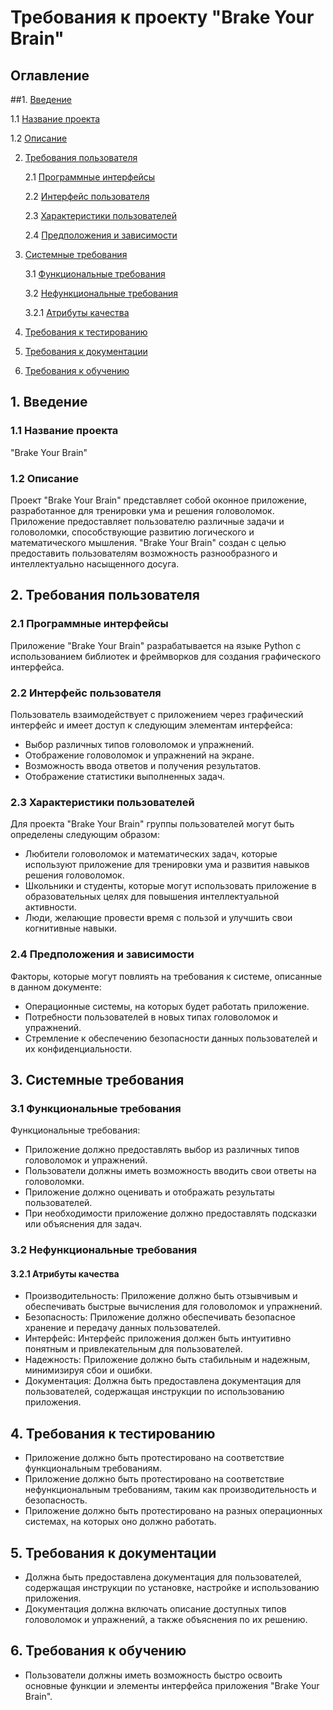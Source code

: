 # Требования к проекту "Brake Your Brain"

## Оглавление

##1. [Введение](#1-введение)
   
   1.1 [Название проекта](#11-название-проекта)
   
   1.2 [Описание](#12-описание)
   
2. [Требования пользователя](#2-требования-пользователя)

   2.1 [Программные интерфейсы](#21-программные-интерфейсы)
   
   2.2 [Интерфейс пользователя](#22-интерфейс-пользователя)
   
   2.3 [Характеристики пользователей](#23-характеристики-пользователей)
   
   2.4 [Предположения и зависимости](#24-предположения-и-зависимости)
   
3. [Системные требования](#3-системные-требования)
   
   3.1 [Функциональные требования](#31-функциональные-требования)
   
   3.2 [Нефункциональные требования](#32-нефункциональные-требования)
   
      3.2.1 [Атрибуты качества](#321-атрибуты-качества)
   
4. [Требования к тестированию](#4-требования-к-тестированию)
   
5. [Требования к документации](#5-требования-к-документации)

6. [Требования к обучению](#6-требования-к-обучению)
    

## 1. Введение

### 1.1 Название проекта
"Brake Your Brain"

### 1.2 Описание
Проект "Brake Your Brain" представляет собой оконное приложение, разработанное для тренировки ума и решения головоломок. Приложение предоставляет пользователю различные задачи и головоломки, способствующие развитию логического и математического мышления. "Brake Your Brain" создан с целью предоставить пользователям возможность разнообразного и интеллектуально насыщенного досуга.

## 2. Требования пользователя

### 2.1 Программные интерфейсы
Приложение "Brake Your Brain" разрабатывается на языке Python с использованием библиотек и фреймворков для создания графического интерфейса.

### 2.2 Интерфейс пользователя
Пользователь взаимодействует с приложением через графический интерфейс и имеет доступ к следующим элементам интерфейса:

- Выбор различных типов головоломок и упражнений.
- Отображение головоломок и упражнений на экране.
- Возможность ввода ответов и получения результатов.
- Отображение статистики выполненных задач.

### 2.3 Характеристики пользователей
Для проекта "Brake Your Brain" группы пользователей могут быть определены следующим образом:

- Любители головоломок и математических задач, которые используют приложение для тренировки ума и развития навыков решения головоломок.
- Школьники и студенты, которые могут использовать приложение в образовательных целях для повышения интеллектуальной активности.
- Люди, желающие провести время с пользой и улучшить свои когнитивные навыки.

### 2.4 Предположения и зависимости
Факторы, которые могут повлиять на требования к системе, описанные в данном документе:

- Операционные системы, на которых будет работать приложение.
- Потребности пользователей в новых типах головоломок и упражнений.
- Стремление к обеспечению безопасности данных пользователей и их конфиденциальности.

## 3. Системные требования

### 3.1 Функциональные требования
Функциональные требования:

- Приложение должно предоставлять выбор из различных типов головоломок и упражнений.
- Пользователи должны иметь возможность вводить свои ответы на головоломки.
- Приложение должно оценивать и отображать результаты пользователей.
- При необходимости приложение должно предоставлять подсказки или объяснения для задач.

### 3.2 Нефункциональные требования

#### 3.2.1 Атрибуты качества
- Производительность: Приложение должно быть отзывчивым и обеспечивать быстрые вычисления для головоломок и упражнений.
- Безопасность: Приложение должно обеспечивать безопасное хранение и передачу данных пользователей.
- Интерфейс: Интерфейс приложения должен быть интуитивно понятным и привлекательным для пользователей.
- Надежность: Приложение должно быть стабильным и надежным, минимизируя сбои и ошибки.
- Документация: Должна быть предоставлена документация для пользователей, содержащая инструкции по использованию приложения.

## 4. Требования к тестированию

- Приложение должно быть протестировано на соответствие функциональным требованиям.
- Приложение должно быть протестировано на соответствие нефункциональным требованиям, таким как производительность и безопасность.
- Приложение должно быть протестировано на разных операционных системах, на которых оно должно работать.

## 5. Требования к документации

- Должна быть предоставлена документация для пользователей, содержащая инструкции по установке, настройке и использованию приложения.
- Документация должна включать описание доступных типов головоломок и упражнений, а также объяснения по их решению.

## 6. Требования к обучению

- Пользователи должны иметь возможность быстро освоить основные функции и элементы интерфейса приложения "Brake Your Brain".
